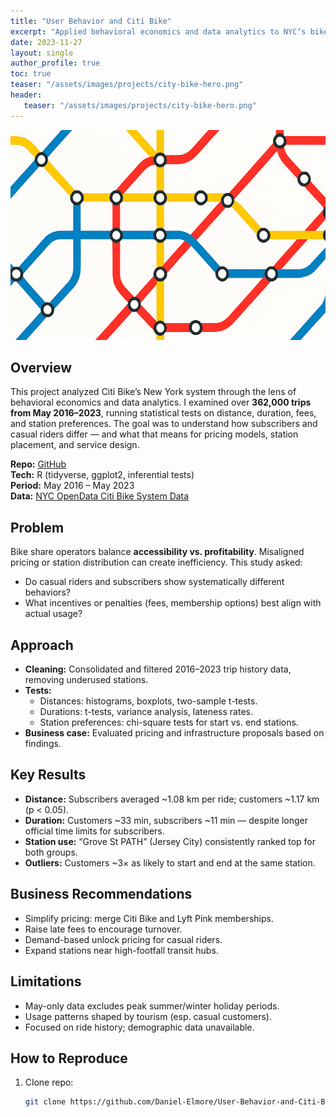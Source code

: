 ```yaml
---
title: "User Behavior and Citi Bike"
excerpt: "Applied behavioral economics and data analytics to NYC’s bike share system (2016–2023), finding numerous statistically significant differences."
date: 2023-11-27
layout: single
author_profile: true
toc: true
teaser: "/assets/images/projects/city-bike-hero.png"
header:
   teaser: "/assets/images/projects/city-bike-hero.png"  
---
```

![](/assets/images/projects/city-bike-hero.png)
## Overview
This project analyzed Citi Bike’s New York system through the lens of behavioral economics and data analytics. I examined over **362,000 trips from May 2016–2023**, running statistical tests on distance, duration, fees, and station preferences. The goal was to understand how subscribers and casual riders differ — and what that means for pricing models, station placement, and service design.

**Repo:** [GitHub](https://github.com/Daniel-Elmore/User-Behavior-and-Citi-Bike-A-Study-of-Behavioral-Economics-and-Data-Analytics)  
**Tech:** R (tidyverse, ggplot2, inferential tests)  
**Period:** May 2016 – May 2023  
**Data:** [NYC OpenData Citi Bike System Data](https://data.cityofnewyork.us/Transportation/Citi-Bike-System-Data/vsnr-94wk)

## Problem
Bike share operators balance **accessibility vs. profitability**. Misaligned pricing or station distribution can create inefficiency. This study asked:  
- Do casual riders and subscribers show systematically different behaviors?  
- What incentives or penalties (fees, membership options) best align with actual usage?  

## Approach
- **Cleaning:** Consolidated and filtered 2016–2023 trip history data, removing underused stations.  
- **Tests:**  
  - Distances: histograms, boxplots, two-sample t-tests.  
  - Durations: t-tests, variance analysis, lateness rates.  
  - Station preferences: chi-square tests for start vs. end stations.  
- **Business case:** Evaluated pricing and infrastructure proposals based on findings.  

## Key Results
- **Distance:** Subscribers averaged ~1.08 km per ride; customers ~1.17 km (p < 0.05).  
- **Duration:** Customers ~33 min, subscribers ~11 min — despite longer official time limits for subscribers.  
- **Station use:** “Grove St PATH” (Jersey City) consistently ranked top for both groups.  
- **Outliers:** Customers ~3× as likely to start and end at the same station.  

## Business Recommendations
- Simplify pricing: merge Citi Bike and Lyft Pink memberships.  
- Raise late fees to encourage turnover.  
- Demand-based unlock pricing for casual riders.  
- Expand stations near high-footfall transit hubs.  

## Limitations
- May-only data excludes peak summer/winter holiday periods.  
- Usage patterns shaped by tourism (esp. casual customers).  
- Focused on ride history; demographic data unavailable.  

## How to Reproduce
1. Clone repo:  
   ```bash
   git clone https://github.com/Daniel-Elmore/User-Behavior-and-Citi-Bike-A-Study-of-Behavioral-Economics-and-Data-Analytics.git
